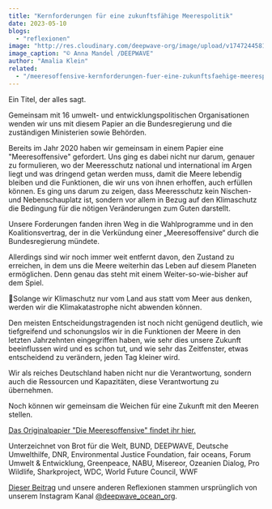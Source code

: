 ```yaml
---
title: "Kernforderungen für eine zukunftsfähige Meerespolitik"
date: 2023-05-10
blogs: 
  - "reflexionen"
image: "http://res.cloudinary.com/deepwave-org/image/upload/v1747244581/deepwave.org/Insta_Kernforderungen_Meerespolitik.png"
image_caption: "© Anna Mandel /DEEPWAVE"
author: "Amalia Klein"
related: 
  - "/meeresoffensive-kernforderungen-fuer-eine-zukunftsfaehige-meerespolitik/"
---
```


Ein Titel, der alles sagt.

Gemeinsam mit 16 umwelt- und entwicklungspolitischen Organisationen wenden wir uns mit diesem Papier an die Bundesregierung und die zuständigen Ministerien sowie Behörden.

Bereits im Jahr 2020 haben wir gemeinsam in einem Papier eine "Meeresoffensive" gefordert. Uns ging es dabei nicht nur darum, genauer zu formulieren, wo der Meeresschutz national und international im Argen liegt und was dringend getan werden muss, damit die Meere lebendig bleiben und die Funktionen, die wir uns von ihnen erhoffen, auch erfüllen können. Es ging uns darum zu zeigen, dass Meeresschutz kein Nischen- und Nebenschauplatz ist, sondern vor allem in Bezug auf den Klimaschutz die Bedingung für die nötigen Veränderungen zum Guten darstellt.

Unsere Forderungen fanden ihren Weg in die Wahlprogramme und in den Koalitionsvertrag, der in die Verkündung einer „Meeresoffensive“ durch die Bundesregierung mündete.

Allerdings sind wir noch immer weit entfernt davon, den Zustand zu erreichen, in dem uns die Meere weiterhin das Leben auf diesem Planeten ermöglichen. Denn genau das steht mit einem Weiter-so-wie-bisher auf dem Spiel.

🌊Solange wir Klimaschutz nur vom Land aus statt vom Meer aus denken, werden wir die Klimakatastrophe nicht abwenden können.

Den meisten Entscheidungstragenden ist noch nicht genügend deutlich, wie tiefgreifend und schonungslos wir in die Funktionen der Meere in den letzten Jahrzehnten eingegriffen haben, wie sehr dies unsere Zukunft beeinflussen wird und es schon tut, und wie sehr das Zeitfenster, etwas entscheidend zu verändern, jeden Tag kleiner wird.

Wir als reiches Deutschland haben nicht nur die Verantwortung, sondern auch die Ressourcen und Kapazitäten, diese Verantwortung zu übernehmen.

Noch können wir gemeinsam die Weichen für eine Zukunft mit den Meeren stellen.

[Das Originalpapier "Die Meeresoffensive" findet ihr hier.](https://www.deepwave.org/meeresoffensive-kernforderungen-fuer-eine-zukunftsfaehige-meerespolitik/)

Unterzeichnet von Brot für die Welt, BUND, DEEPWAVE, Deutsche Umwelthilfe, DNR, Environmental Justice Foundation, fair oceans, Forum Umwelt & Entwicklung, Greenpeace, NABU, Misereor, Ozeanien Dialog, Pro Wildlife, Sharkproject, WDC, World Future Council, WWF

[Dieser Beitrag](https://www.instagram.com/p/CsEikRSNjbb/) und unsere anderen Reflexionen stammen ursprünglich von unserem Instagram Kanal [@deepwave\_ocean\_org](https://www.instagram.com/deepwave_ocean_org/).
